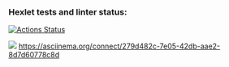 ### Hexlet tests and linter status:
[![Actions Status](https://github.com/SergRv/python-project-lvl1/workflows/hexlet-check/badge.svg)](https://github.com/SergRv/python-project-lvl1/actions)

<a href="https://codeclimate.com/github/codeclimate/codeclimate/maintainability"><img src="https://api.codeclimate.com/v1/badges/a99a88d28ad37a79dbf6/maintainability" /></a>
https://asciinema.org/connect/279d482c-7e05-42db-aae2-8d7d60778c8d
